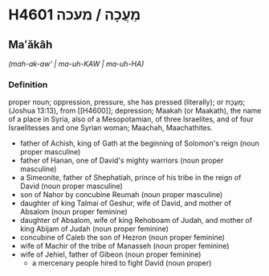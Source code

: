 # H4601 מַעֲכָה / מעכה

## Maʻăkâh

_(mah-ak-aw' | ma-uh-KAW | ma-uh-HA)_

### Definition

proper noun; oppression, pressure, she has pressed (literally); or מַעֲכָת; (Joshua 13:13), from [[H4600]]; depression; Maakah (or Maakath), the name of a place in Syria, also of a Mesopotamian, of three Israelites, and of four Israelitesses and one Syrian woman; Maachah, Maachathites.

- father of Achish, king of Gath at the beginning of Solomon's reign (noun proper masculine)
- father of Hanan, one of David's mighty warriors (noun proper masculine)
- a Simeonite, father of Shephatiah, prince of his tribe in the reign of David (noun proper masculine)
- son of Nahor by concubine Reumah (noun proper masculine)
- daughter of king Talmai of Geshur, wife of David, and mother of Absalom (noun proper feminine)
- daughter of Absalom, wife of king Rehoboam of Judah, and mother of king Abijam of Judah (noun proper feminine)
- concubine of Caleb the son of Hezron (noun proper feminine)
- wife of Machir of the tribe of Manasseh (noun proper feminine)
- wife of Jehiel, father of Gibeon (noun proper feminine)
    - a mercenary people hired to fight David (noun proper)
